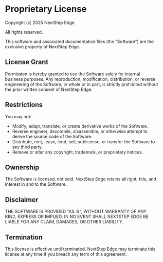 
# Proprietary License

Copyright (c) 2025 NextStep Edge

All rights reserved.

This software and associated documentation files (the “Software”) are the exclusive property of NextStep Edge.

## License Grant
Permission is hereby granted to use the Software solely for internal business purposes. Any reproduction, modification, distribution, or reverse engineering of the Software, in whole or in part, is strictly prohibited without the prior written consent of NextStep Edge.

## Restrictions
You may not:
- Modify, adapt, translate, or create derivative works of the Software.
- Reverse engineer, decompile, disassemble, or otherwise attempt to derive the source code of the Software.
- Distribute, rent, lease, lend, sell, sublicense, or transfer the Software to any third party.
- Remove or alter any copyright, trademark, or proprietary notices.

## Ownership
The Software is licensed, not sold. NextStep Edge retains all right, title, and interest in and to the Software.

## Disclaimer
THE SOFTWARE IS PROVIDED "AS IS", WITHOUT WARRANTY OF ANY KIND, EXPRESS OR IMPLIED. IN NO EVENT SHALL NEXTSTEP EDGE BE LIABLE FOR ANY CLAIM, DAMAGES, OR OTHER LIABILITY.

## Termination
This license is effective until terminated. NextStep Edge may terminate this license at any time if you breach any term of this agreement.
